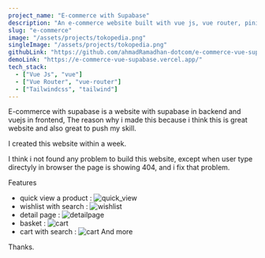 ```yaml
---
project_name: "E-commerce with Supabase"
description: "An e-commerce website built with vue js, vue router, pinia, tailwindcss and supabase for backend or API"
slug: "e-commerce"
image: "/assets/projects/tokopedia.png"
singleImage: "/assets/projects/tokopedia.png"
githubLink: "https://github.com/ahmadRamadhan-dotcom/e-commerce-vue-supabase"
demoLink: "https://e-commerce-vue-supabase.vercel.app/"
tech_stack:
  - ["Vue Js", "vue"]
  - ["Vue Router", "vue-router"]
  - ["Tailwindcss", "tailwind"]
---
```


E-commerce with supabase is a website with supabase in backend and vuejs in frontend, The reason why i made this because i think this is great website and also great to push my skill.

I created this website within a week.

I think i not found any problem to build this website, except when user type directyly in browser the page is showing 404, and i fix that problem.

Features

- quick view a product :
  ![quick_view](/assets/projects/quick_view.png)
- wishlist with search :
  ![wishlist](/assets/projects/wishlist.png)
- detail page :
  ![detailpage](/assets/projects/detailpage.png)
- basket :
  ![cart](/assets/projects/cart.png)
- cart with search :
  ![cart](/assets/projects/cart_with_search.png)
  And more

Thanks.
